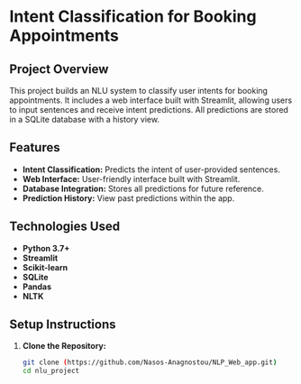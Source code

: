 # Intent Classification for Booking Appointments

## Project Overview
This project builds an NLU system to classify user intents for booking appointments. It includes a web interface built with Streamlit, allowing users to input sentences and receive intent predictions. All predictions are stored in a SQLite database with a history view.

## Features
- **Intent Classification:** Predicts the intent of user-provided sentences.
- **Web Interface:** User-friendly interface built with Streamlit.
- **Database Integration:** Stores all predictions for future reference.
- **Prediction History:** View past predictions within the app.

## Technologies Used
- **Python 3.7+**
- **Streamlit**
- **Scikit-learn**
- **SQLite**
- **Pandas**
- **NLTK**

## Setup Instructions

1. **Clone the Repository:**
   ```bash
   git clone (https://github.com/Nasos-Anagnostou/NLP_Web_app.git)
   cd nlu_project
